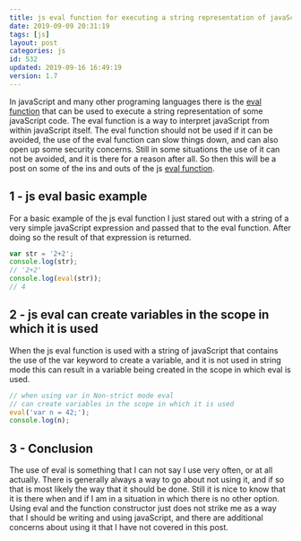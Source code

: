 ```yaml
---
title: js eval function for executing a string representation of javaScript
date: 2019-09-09 20:31:19
tags: [js]
layout: post
categories: js
id: 532
updated: 2019-09-16 16:49:19
version: 1.7
---
```


In javaScript and many other programing languages there is the [eval function](https://en.wikipedia.org/wiki/Eval) that can be used to execute a string representation of some javaScript code. The eval function is a way to interpret javaScript from within javaScript itself. The eval function should not be used if it can be avoided, the use of the eval function can slow things down, and can also open up some security concerns. Still in some situations the use of it can not be avoided, and it is there for a reason after all. So then this will be a post on some of the ins and outs of the js [eval function](https://developer.mozilla.org/en-US/docs/Web/JavaScript/Reference/Global_Objects/eval).

<!-- more -->

## 1 - js eval basic example

For a basic example of the js eval function I just stared out with a string of a very simple javaScript expression and passed that to the eval function. After doing so the result of that expression is returned.

```js
var str = '2+2';
console.log(str);
// '2+2'
console.log(eval(str));
// 4
```

## 2 - js eval can create variables in the scope in which it is used

When the js eval function is used with a string of javaScript that contains the use of the var keyword to create a variable, and it is not used in string mode this can result in a variable being created in the scope in which eval is used.

```js
// when using var in Non-strict mode eval
// can create variables in the scope in which it is used
eval('var n = 42;');
console.log(n);
```

## 3 - Conclusion

The use of eval is something that I can not say I use very often, or at all actually. There is generally always a way to go about not using it, and if so that is most likely the way that it should be done. Still it is nice to know that it is there when and if I am in a situation in which there is no other option. Using eval and the function constructor just does not strike me as a way that I should be writing and using javaScript, and there are additional concerns about using it that I have not covered in this post.